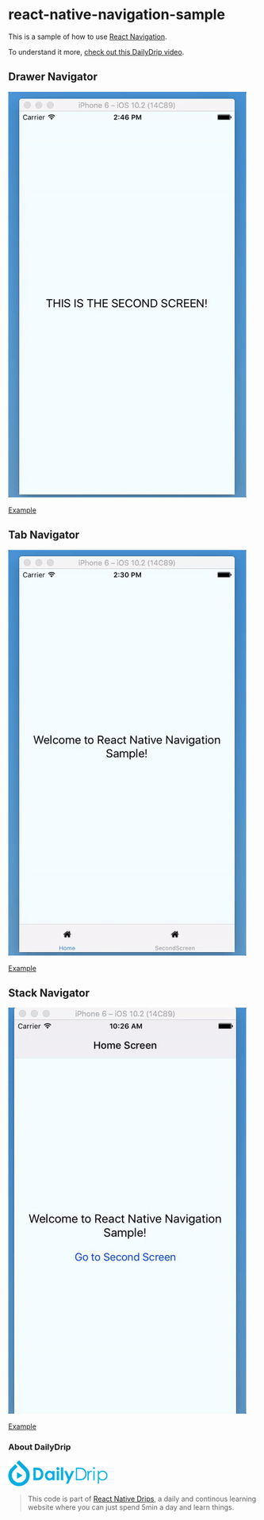 # react-native-navigation-sample
This is a sample of how to use [React Navigation](https://reactnavigation.org/).

To understand it more, [check out this DailyDrip
video](https://www.dailydrip.com/topics/react-native/drips/getting-started-with-react-navigation).

## Drawer Navigator

![Drawer Navigator](gifs/drawer.gif)

[Example](https://github.com/dailydrip/react-native-navigation-sample/releases/tag/add-drawer-navigation)

## Tab Navigator

![Tab Navigator](gifs/tab.gif)

[Example](https://github.com/dailydrip/react-native-navigation-sample/releases/tag/add-tab-bar-navigation)

## Stack Navigator

![Stack Navigator](gifs/stack.gif)

[Example](https://github.com/dailydrip/react-native-navigation-sample/releases/tag/stack-navigator-two-screens)

### About DailyDrip
![DailyDrip](dailydrip.png)
>This code is part of [React Native
>Drips](https://www.dailydrip.com/topics/react-native/), a daily and continous
>learning website where you can just spend 5min a day and learn things.
